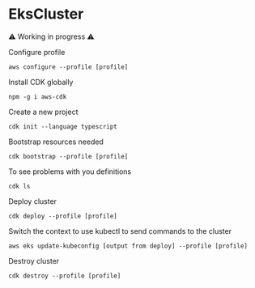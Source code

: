# EksCluster

:warning: Working in progress :warning:

Configure profile

```
aws configure --profile [profile]
```

Install CDK globally

``` 
npm -g i aws-cdk 
```

Create a new project

```
cdk init --language typescript
```

Bootstrap resources needed

```
cdk bootstrap --profile [profile]
```

To see problems with you definitions
```
cdk ls
```

Deploy cluster

```
cdk deploy --profile [profile]
```

Switch the context to use kubectl to send commands to the cluster

```
aws eks update-kubeconfig [output from deploy] --profile [profile]
```


Destroy cluster

```
cdk destroy --profile [profile]
```
